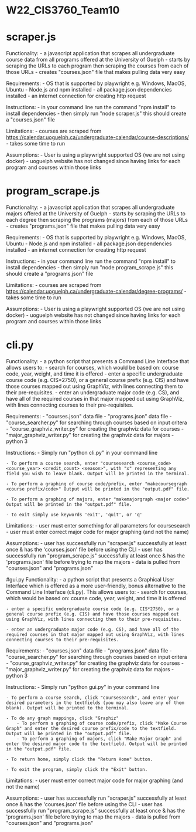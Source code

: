 # W22_CIS3760_Team10

# scraper.js

Functionality:
    - a javascript application that scrapes all undergraduate course data from all programs 
        offered at the University of Guelph
    - starts by scraping the URLs to each program then scraping the courses from each of those URLs
    - creates "courses.json" file that makes pulling data very easy

Requirements:
    - OS that is supported by playwright e.g. Windows, MacOS, Ubuntu 
    - Node.js and npm installed 
    - all package.json dependencies installed
    - an internet connection for creating http request 

Instructions: 
    - in your command line run the command "npm install" to install dependencies
    - then simply run "node scraper.js" this should create a "courses.json" file

Limitations:
    - courses are scraped from https://calendar.uoguelph.ca/undergraduate-calendar/course-descriptions/
    - takes some time to run 

Assumptions:
    - User is using a playwright supported OS (we are not using docker)
    - uoguelph website has not changed since having links for each program 
        and courses within those links

# program_scrape.js

Functionality:
    - a javascript application that scrapes all undergraduate majors offered at the University of Guelph
    - starts by scraping the URLs to each degree then scraping the programs (majors) from each of those URLs
    - creates "programs.json" file that makes pulling data very easy

Requirements:
    - OS that is supported by playwright e.g. Windows, MacOS, Ubuntu 
    - Node.js and npm installed 
    - all package.json dependencies installed
    - an internet connection for creating http request 

Instructions: 
    - in your command line run the command "npm install" to install dependencies
    - then simply run "node program_scrape.js" this should create a "programs.json" file

Limitations:
    - courses are scraped from https://calendar.uoguelph.ca/undergraduate-calendar/degree-programs/
    - takes some time to run 

Assumptions:
    - User is using a playwright supported OS (we are not using docker)
    - uoguelph website has not changed since having links for each program 
        and courses within those links

# cli.py

Functionality: 
    - a python script that presents a Command Line Interface that allows users to:
    - search for courses, which would be  based on:
        course code, year, weight, and time it is offered
    - enter a specific undergraduate course code (e.g. CIS*2750), or a general course prefix (e.g. CIS) and have those courses mapped out using GraphViz, with lines connecting them to their pre-requisites. 
    - enter an undergraduate major code (e.g. CS), and have all of the required courses in that major mapped out using GraphViz, with lines connecting courses to their pre-requisites.

Requirements:
    - "courses.json" data file
    - "programs.json" data file
    - "course_searcher.py" for searching through courses based on input critera
    - "course_graphviz_writer.py" for creating the graphviz data for courses
    - "major_graphviz_writer.py" for creating the graphviz data for majors
    - python 3

Instructions:
    - Simply run "python cli.py" in your command line

    - To perform a course search, enter "coursesearch <course_code> <course_year> <credit_count> <season>", with "x" representing any field you wish to leave blank. Output will be printed in the terminal.

    - To perform a graphing of course code/prefix, enter "makecoursegraph <course prefix/code>" Output will be printed in the "output.pdf" file.

    - To perform a graphing of majors, enter "makemajorgraph <major code>" Output will be printed in the "output.pdf" file.

    - to exit simply use keywords 'exit', 'quit', or 'q' 

Limitations:
    - user must enter something for all parameters for coursesearch
    - user must enter correct major code for major graphing (and not the name)

Assumptions:
    - user has successfully run "scraper.js" successfully at least once  & has the 'courses.json' file before using the CLI
    - user has successfully run "program_scrape.js" successfully at least once  & has the 'programs.json' file before trying to map the majors
    - data is pulled from "courses.json" and "programs.json"

#gui.py
Functionality: 
    - a python script that presents a Graphical User Interface which is offered as a more user-friendly, bonus alternative to the Command Line Interface (cli.py). This allows users to:
    - search for courses, which would be based on:
        course code, year, weight, and time it is offered

    - enter a specific undergraduate course code (e.g. CIS*2750), or a general course prefix (e.g. CIS) and have those courses mapped out using GraphViz, with lines connecting them to their pre-requisites. 
    
    - enter an undergraduate major code (e.g. CS), and have all of the required courses in that major mapped out using GraphViz, with lines connecting courses to their pre-requisites.

Requirements:
    - "courses.json" data file
    - "programs.json" data file
    - "course_searcher.py" for searching through courses based on input critera
    - "course_graphviz_writer.py" for creating the graphviz data for courses
    - "major_graphviz_writer.py" for creating the graphviz data for majors
    - python 3

Instructions:
    - Simply run "python gui.py" in your command line

    - To perform a course search, click "coursesearch", and enter your desired parameters in the textfields (you may also leave any of them blank). Output will be printed to the terminal.
    
    - To do any graph mappings, click "Graphiz" 
        - To perform a graphing of course code/prefix, click "Make Course Graph" and enter the desired course prefix/code to the textfield. Output will be printed in the "output.pdf" file.
        - To perform a graphing of majors, click "Make Major Graph" and enter the desired major code to the textfield. Output will be printed in the "output.pdf" file.

    - To return home, simply click the "Return Home" button.

    - To exit the program, simply click the "Exit" button.

Limitations:
    - user must enter correct major code for major graphing (and not the name)

Assumptions:
    - user has successfully run "scraper.js" successfully at least once  & has the 'courses.json' file before using the CLI
    - user has successfully run "program_scrape.js" successfully at least once  & has the 'programs.json' file before trying to map the majors
    - data is pulled from "courses.json" and "programs.json"


